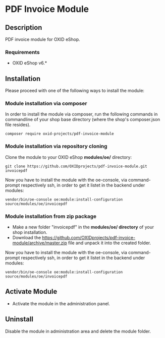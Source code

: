 # PDF Invoice Module

## Description

PDF invoice module for OXID eShop.

### Requirements

* OXID eShop v6.*

## Installation

Please proceed with one of the following ways to install the module:

### Module installation via composer

In order to install the module via composer, run the following commands in commandline of your shop base directory 
(where the shop's composer.json file resides).

```
composer require oxid-projects/pdf-invoice-module
```

### Module installation via repository cloning

Clone the module to your OXID eShop **modules/oe/** directory:
```
git clone https://github.com/OXIDprojects/pdf-invoice-module.git invoicepdf
```

Now you have to install the module with the oe-console, via command-prompt respectively ssh,
in order to get it listet in the backend under modules:

````
vendor/bin/oe-console oe:module:install-configuration source/modules/oe/invoicepdf
````


### Module installation from zip package

* Make a new folder "invoicepdf" in the **modules/oe/ directory** of your shop installation. 
* Download the https://github.com/OXIDprojects/pdf-invoice-module/archive/master.zip file and unpack it into the created folder.

Now you have to install the module with the oe-console, via command-prompt respectively ssh,
in order to get it listet in the backend under modules:

````
vendor/bin/oe-console oe:module:install-configuration source/modules/oe/invoicepdf
````


## Activate Module

- Activate the module in the administration panel.

## Uninstall

Disable the module in administration area and delete the module folder.